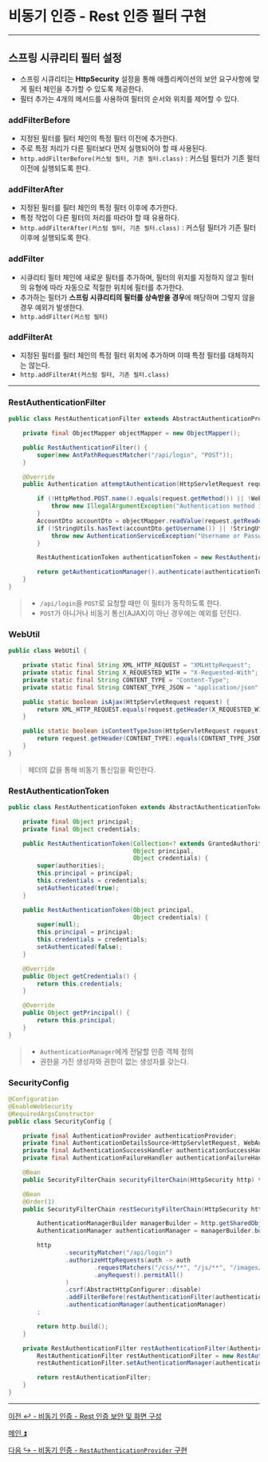 # 비동기 인증 - Rest 인증 필터 구현

---

## 스프링 시큐리티 필터 설정

- 스프링 시큐리티는 **HttpSecurity** 설정을 통해 애플리케이션의 보안 요구사항에 맞게 필터 체인을 추가할 수 있도록 제공한다.
- 필터 추가는 4개의 메서드를 사용하여 필터의 순서와 위치를 제어할 수 있다.

### addFilterBefore

- 지정된 필터를 필터 체인의 특정 필터 이전에 추가한다.
- 주로 특정 처리가 다른 필터보다 먼저 실행되어야 할 때 사용된다.
- `http.addFilterBefore(커스텀 필터, 기존 필터.class)` : 커스텀 필터가 기존 필터 이전에 실행되도록 한다.

### addFilterAfter

- 지정된 필터를 필터 체인의 특정 필터 이후에 추가한다.
- 특정 작업이 다른 필터의 처리를 따라야 할 때 유용하다.
- `http.addFilterAfter(커스텀 필터, 기존 필터.class)` : 커스텀 필터가 기존 필터 이후에 실행되도록 한다.

### addFilter

- 시큐리티 필터 체인에 새로운 필터를 추가하며, 필터의 위치를 지정하지 않고 필터의 유형에 따라 자동으로 적절한 위치에 필터를 추가한다.
- 추가하는 필터가 **스프링 시큐리티의 필터를 상속받을 경우**에 해당하며 그렇지 않을 경우 예외가 발생한다.
- `http.addFilter(커스텀 필터)`

### addFilterAt

- 지정된 필터를 필터 체인의 특정 필터 위치에 추가하며 이때 특정 필터를 대체하지는 않는다.
- `http.addFilterAt(커스텀 필터, 기존 필터.class)`

---

### RestAuthenticationFilter
```java
public class RestAuthenticationFilter extends AbstractAuthenticationProcessingFilter {

    private final ObjectMapper objectMapper = new ObjectMapper();

    public RestAuthenticationFilter() {
        super(new AntPathRequestMatcher("/api/login", "POST"));
    }

    @Override
    public Authentication attemptAuthentication(HttpServletRequest request, HttpServletResponse response) throws AuthenticationException, IOException, ServletException {

        if (!HttpMethod.POST.name().equals(request.getMethod()) || !WebUtil.isAjax(request)) {
            throw new IllegalArgumentException("Authentication method is not supported");
        }
        AccountDto accountDto = objectMapper.readValue(request.getReader(), AccountDto.class);
        if (!StringUtils.hasText(accountDto.getUsername()) || !StringUtils.hasText(accountDto.getPassword())) {
            throw new AuthenticationServiceException("Username or Password is not provided");
        }

        RestAuthenticationToken authenticationToken = new RestAuthenticationToken(accountDto.getUsername(), accountDto.getPassword());

        return getAuthenticationManager().authenticate(authenticationToken);
    }
}
```
> - `/api/login`을 `POST`로 요청할 때만 이 필터가 동작하도록 한다.
> - `POST`가 아니거나 비동기 통신(AJAX)이 아닌 경우에는 예외를 던진다.


### WebUtil
```java
public class WebUtil {

    private static final String XML_HTTP_REQUEST = "XMLHttpRequest";
    private static final String X_REQUESTED_WITH = "X-Requested-With";
    private static final String CONTENT_TYPE = "Content-Type";
    private static final String CONTENT_TYPE_JSON = "application/json";

    public static boolean isAjax(HttpServletRequest request) {
        return XML_HTTP_REQUEST.equals(request.getHeader(X_REQUESTED_WITH));
    }

    public static boolean isContentTypeJson(HttpServletRequest request) {
        return request.getHeader(CONTENT_TYPE).equals(CONTENT_TYPE_JSON);
    }
}
```
> 헤더의 값을 통해 비동기 통신임을 확인한다.

### RestAuthenticationToken

```java
public class RestAuthenticationToken extends AbstractAuthenticationToken {

    private final Object principal;
    private final Object credentials;

    public RestAuthenticationToken(Collection<? extends GrantedAuthority> authorities,
                                   Object principal,
                                   Object credentials) {
        super(authorities);
        this.principal = principal;
        this.credentials = credentials;
        setAuthenticated(true);
    }

    public RestAuthenticationToken(Object principal,
                                   Object credentials) {
        super(null);
        this.principal = principal;
        this.credentials = credentials;
        setAuthenticated(false);
    }

    @Override
    public Object getCredentials() {
        return this.credentials;
    }

    @Override
    public Object getPrincipal() {
        return this.principal;
    }
}
```
> - `AuthenticationManager`에게 전달할 인증 객체 정의
> - 권한을 가진 생성자와 권한이 없는 생성자를 갖는다.

### SecurityConfig

```java
@Configuration
@EnableWebSecurity
@RequiredArgsConstructor
public class SecurityConfig {

    private final AuthenticationProvider authenticationProvider;
    private final AuthenticationDetailsSource<HttpServletRequest, WebAuthenticationDetails> authenticationDetailsSource;
    private final AuthenticationSuccessHandler authenticationSuccessHandler;
    private final AuthenticationFailureHandler authenticationFailureHandler;

    @Bean
    public SecurityFilterChain securityFilterChain(HttpSecurity http) throws Exception{...}

    @Bean
    @Order(1)
    public SecurityFilterChain restSecurityFilterChain(HttpSecurity http) throws Exception {

        AuthenticationManagerBuilder managerBuilder = http.getSharedObject(AuthenticationManagerBuilder.class);
        AuthenticationManager authenticationManager = managerBuilder.build();

        http
                .securityMatcher("/api/login")
                .authorizeHttpRequests(auth -> auth
                        .requestMatchers("/css/**", "/js/**", "/images/**", "/webjars/**", "/favicon.*", "/*/icon-*").permitAll() //정적 자원 관리
                        .anyRequest().permitAll()
                )
                .csrf(AbstractHttpConfigurer::disable)
                .addFilterBefore(restAuthenticationFilter(authenticationManager), UsernamePasswordAuthenticationFilter.class)
                .authenticationManager(authenticationManager)
        ;

        return http.build();
    }

    private RestAuthenticationFilter restAuthenticationFilter(AuthenticationManager authenticationManager) {
        RestAuthenticationFilter restAuthenticationFilter = new RestAuthenticationFilter();
        restAuthenticationFilter.setAuthenticationManager(authenticationManager);

        return restAuthenticationFilter;
    }
}
```

---

[이전 ↩️ - 비동기 인증 - Rest 인증 보안 및 화면 구성](https://github.com/genesis12345678/TIL/blob/main/Spring/security/Projects/%EB%B9%84%EB%8F%99%EA%B8%B0_%EC%9D%B8%EC%A6%9D/Rest%ED%99%94%EB%A9%B4%EA%B5%AC%EC%84%B1/Main.md)

[메인 ⏫](https://github.com/genesis12345678/TIL/blob/main/Spring/security/main.md)

[다음 ↪️ - 비동기 인증 - `RestAuthenticationProvider` 구현](https://github.com/genesis12345678/TIL/blob/main/Spring/security/Projects/%EB%B9%84%EB%8F%99%EA%B8%B0_%EC%9D%B8%EC%A6%9D/RestAuthenticationProvider/Main.md)